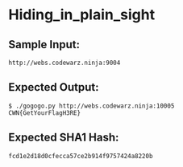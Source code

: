 # Hiding_in_plain_sight

## Sample Input:

```
http://webs.codewarz.ninja:9004
```
## Expected Output:

```
$ ./gogogo.py http://webs.codewarz.ninja:10005
CWN{GetYourFlagH3RE}
```
## Expected SHA1 Hash:

```
fcd1e2d18d0cfecca57ce2b914f9757424a8220b
```

